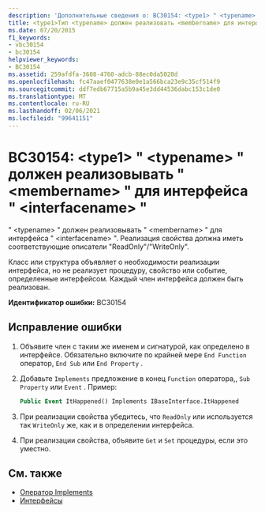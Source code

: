 ```yaml
---
description: 'Дополнительные сведения о: BC30154: <type1> " <typename> " должен реализовывать " <membername> " для интерфейса "<interfacename>'
title: <type1>Тип <typename> должен реализовать <membername> для интерфейса <interfacename>
ms.date: 07/20/2015
f1_keywords:
- vbc30154
- bc30154
helpviewer_keywords:
- BC30154
ms.assetid: 259afdfa-3608-4760-adcb-88ec0da5020d
ms.openlocfilehash: fc47aaef0477638e0e1a566bca23e9c35cf514f9
ms.sourcegitcommit: ddf7edb67715a5b9a45e3dd44536dabc153c1de0
ms.translationtype: MT
ms.contentlocale: ru-RU
ms.lasthandoff: 02/06/2021
ms.locfileid: "99641151"
---
```

# <a name="bc30154-type1typename-must-implement-membername-for-interface-interfacename"></a>BC30154: \<type1> " \<typename> " должен реализовывать " \<membername> " для интерфейса " \<interfacename> "

" \<typename> " должен реализовывать " \<membername> " для интерфейса " \<interfacename> ". Реализация свойства должна иметь соответствующие описатели "ReadOnly"/"WriteOnly".

 Класс или структура объявляет о необходимости реализации интерфейса, но не реализует процедуру, свойство или событие, определенные интерфейсом. Каждый член интерфейса должен быть реализован.

 **Идентификатор ошибки:** BC30154

## <a name="to-correct-this-error"></a>Исправление ошибки

1. Объявите член с таким же именем и сигнатурой, как определено в интерфейсе. Обязательно включите по крайней мере `End Function` оператор, `End Sub` или `End Property` .

2. Добавьте `Implements` предложение в конец `Function` оператора,, `Sub` `Property` или `Event` . Пример:

    ```vb
    Public Event ItHappened() Implements IBaseInterface.ItHappened
    ```

3. При реализации свойства убедитесь, что `ReadOnly` или используется так `WriteOnly` же, как и в определении интерфейса.

4. При реализации свойства, объявите `Get` и `Set` процедуры, если это уместно.

## <a name="see-also"></a>См. также

- [Оператор Implements](../statements/implements-statement.md)
- [Интерфейсы](../../programming-guide/language-features/interfaces/index.md)
